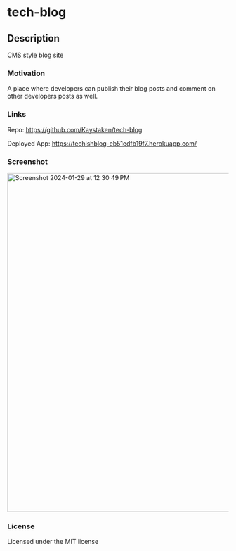 # tech-blog

## Description
CMS style blog site

### Motivation
A place where developers can publish their blog posts and comment on other developers posts as well.

### Links

Repo: https://github.com/Kaystaken/tech-blog

Deployed App: https://techishblog-eb51edfb19f7.herokuapp.com/ 

### Screenshot
<img width="770" alt="Screenshot 2024-01-29 at 12 30 49 PM" src="https://github.com/Kaystaken/tech-blog/assets/148396597/8a982696-bd6f-42b1-9ecb-a4e02f8485db">

### License

Licensed under the MIT license
